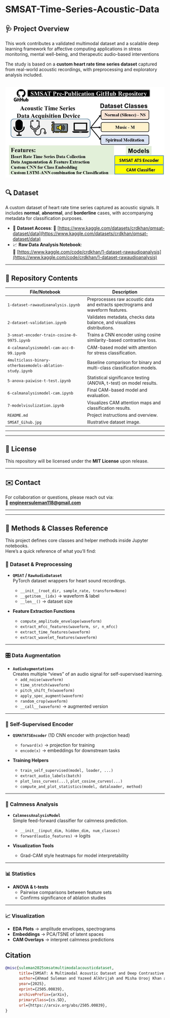 # SMSAT-Time-Series-Acoustic-Data
## 🩺 Project Overview

This work contributes a validated multimodal dataset and a scalable deep learning framework for affective computing applications in stress monitoring, mental well-being, and therapeutic audio-based interventions

The study is based on a **custom heart rate time series dataset** captured from real-world acoustic recordings, with preprocessing and exploratory analysis included.

![Alt Text](SMSAT_Gihub.jpg)
---

## 🔍 Dataset

A custom dataset of heart rate time series captured as acoustic signals. It includes **normal**, **abnormal**, and **borderline** cases, with accompanying metadata for classification purposes.

- 📁 **Dataset Access**: 
🔗 [https://www.kaggle.com/datasets/crdkhan/qmsat-dataset/data](https://www.kaggle.com/datasets/crdkhan/qmsat-dataset/data) 
- 📈 **Raw Data Analysis Notebook**:  
🔗 [https://www.kaggle.com/code/crdkhan/1-dataset-rawaudioanalysis](https://www.kaggle.com/code/crdkhan/1-dataset-rawaudioanalysis)

---


## 📁 Repository Contents

| File/Notebook | Description |
|---------------|-------------|
| `1-dataset-rawaudioanalysis.ipynb` | Preprocesses raw acoustic data and extracts spectrograms and waveform features. |
| `2-dataset-validation.ipynb` | Validates metadata, checks data balance, and visualizes distributions. |
| `3-smsat-encoder-train-cosine-0-9975.ipynb` | Trains a CNN encoder using cosine similarity-based contrastive loss. |
| `4-calmanalysismodel-cam-acc-0-99.ipynb` | CAM-based model with attention for stress classification. |
| `4multiclass-binary-otherbasemodels-ablation-study.ipynb` | Baseline comparison for binary and multi-class classification models. |
| `5-anova-paiwise-t-test.ipynb` | Statistical significance testing (ANOVA, t-test) on model results. |
| `6-calmanalysismodel-cam.ipynb` | Final CAM-based model and evaluation. |
| `7-modelvisulization.ipynb` | Visualizes CAM attention maps and classification results. |
| `README.md` | Project instructions and overview. |
| `SMSAT_Gihub.jpg` | Illustrative dataset image. |

---



---

## 📄 License

This repository will be licensed under the **MIT License** upon release.

---

## ✉️ Contact

For collaboration or questions, please reach out via:  
📧 **engineersuleman118@gmail.com**

---
---

## 🧩 Methods & Classes Reference

This project defines core classes and helper methods inside Jupyter notebooks.  
Here’s a quick reference of what you’ll find:

### 📂 Dataset & Preprocessing
- **`QMSAT` / `RawAudioDataset`**  
  PyTorch dataset wrappers for heart sound recordings.  
  - `__init__(root_dir, sample_rate, transform=None)`  
  - `__getitem__(idx)` → waveform & label  
  - `__len__()` → dataset size  

- **Feature Extraction Functions**  
  - `compute_amplitude_envelope(waveform)`  
  - `extract_mfcc_features(waveform, sr, n_mfcc)`  
  - `extract_time_features(waveform)`  
  - `extract_wavelet_features(waveform)`  

---

### 🎛️ Data Augmentation
- **`AudioAugmentations`**  
  Creates multiple “views” of an audio signal for self-supervised learning.  
  - `add_noise(waveform)`  
  - `time_stretch(waveform)`  
  - `pitch_shift_fn(waveform)`  
  - `apply_spec_augment(waveform)`  
  - `random_crop(waveform)`  
  - `__call__(waveform)` → augmented version  

---

### 🧠 Self-Supervised Encoder
- **`QSMATATSEncoder`** (1D CNN encoder with projection head)  
  - `forward(x)` → projection for training  
  - `encode(x)` → embeddings for downstream tasks  

- **Training Helpers**  
  - `train_self_supervised(model, loader, ...)`  
  - `extract_audio_labels(batch)`  
  - `plot_loss_curves(...)`, `plot_cosine_curves(...)`  
  - `compute_and_plot_statistics(model, dataloader, method)`  

---

### 🎯 Calmness Analysis
- **`CalmnessAnalysisModel`**  
  Simple feed-forward classifier for calmness prediction.  
  - `__init__(input_dim, hidden_dim, num_classes)`  
  - `forward(audio_features)` → logits  

- **Visualization Tools**  
  - Grad-CAM style heatmaps for model interpretability  

---

### 📊 Statistics
- **ANOVA & t-tests**  
  - Pairwise comparisons between feature sets  
  - Confirms significance of ablation studies  

---

### 📈 Visualization
- **EDA Plots** → amplitude envelopes, spectrograms  
- **Embeddings** → PCA/TSNE of latent spaces  
- **CAM Overlays** → interpret calmness predictions  


## Citation
``` bibtex
@misc{suleman2025smsatmultimodalacousticdataset,
      title={SMSAT: A Multimodal Acoustic Dataset and Deep Contrastive Learning Framework for Affective and Physiological Modeling of Spiritual Meditation}, 
      author={Ahmad Suleman and Yazeed Alkhrijah and Misha Urooj Khan and Hareem Khan and Muhammad Abdullah Husnain Ali Faiz and Mohamad A. Alawad and Zeeshan Kaleem and Guan Gui},
      year={2025},
      eprint={2505.00839},
      archivePrefix={arXiv},
      primaryClass={cs.SD},
      url={https://arxiv.org/abs/2505.00839}, 
}


